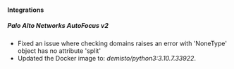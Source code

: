 
#### Integrations
##### Palo Alto Networks AutoFocus v2
- Fixed an issue where checking domains raises an error with 'NoneType' object has no attribute 'split'
- Updated the Docker image to: *demisto/python3:3.10.7.33922*.
